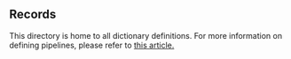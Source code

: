 
## Records

This directory is home to all dictionary definitions. For more information on defining pipelines, please refer to [this article.](https://boozallen.github.io/aissemble/current/record-metamodel.html)